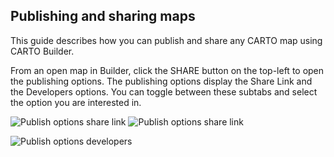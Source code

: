 ## Publishing and sharing maps

This guide describes how you can publish and share any CARTO map using CARTO Builder.

From an open map in Builder, click the SHARE button on the top-left to open the publishing options. The publishing options display the Share Link and the Developers options. You can toggle between these subtabs and select the option you are interested in. 

![Publish options share link](/img/cloud-native-workspace/maps/map_sharelink(new).png
)
![Publish options share link](/img/cloud-native-workspace/maps/map_sharelink_copied(new).png)

![Publish options developers](/img/cloud-native-workspace/maps/map_developers(new).png)

